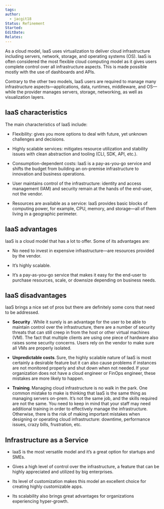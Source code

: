 ```yaml
---
tags: 
author:
  - jacgit18
Status: Refinement
Started: 
EditDate: 
Relates:
---
```

As a cloud model, IaaS uses virtualization to deliver cloud infrastructure including servers, network, storage, and operating systems (OS). IaaS is often considered the most flexible cloud computing model as it gives users complete control over all infrastructure aspects. This is made possible mostly with the use of dashboards and APIs.  

Contrary to the other two models, IaaS users are required to manage many infrastructure aspects—applications, data, runtimes, middleware, and OS—while the provider manages servers, storage, networking, as well as visualization layers.  

##  IaaS characteristics 

The main characteristics of IaaS include: 

-   Flexibility: gives you more options to deal with future, yet unknown challenges and decisions.  
    
-   Highly scalable services: mitigates resource utilization and stability issues with clean abstraction and tooling (CLI, SDK, API, etc.). 
    
-   Consumption-dependent costs: IaaS is a pay-as-you-go service and shifts the budget from building an on-premise infrastructure to innovation and business operations. 
    
-   User maintains control of the infrastructure: identity and access management (IAM) and security remain at the hands of the end-user, not the vendor. 
    
-   Resources are available as a service: IaaS provides basic blocks of computing power, for example, CPU, memory, and storage—all of them living in a geographic perimeter. 
    

##  IaaS advantages 

IaaS is a cloud model that has a lot to offer. Some of its advantages are: 

-   No need to invest in expensive infrastructure—are resources provided by the vendor. 
    
-   It’s highly scalable. 
    
-   It’s a pay-as-you-go service that makes it easy for the end-user to purchase resources, scale, or downsize depending on business needs. 
    

##  IaaS disadvantages 

IaaS brings a nice set of pros but there are definitely some cons that need to be addressed. 

-   **Security** . While it surely is an advantage for the user to be able to maintain control over the infrastructure, there are a number of security threats that can still creep in from the host or other virtual machines (VM). The fact that multiple clients are using one piece of hardware also raises some security concerns. Users rely on the vendor to make sure all VMs are properly isolated. 
    
-   **Unpredictable costs**. Sure, the highly scalable nature of IaaS is most certainly a desirable feature but it can also cause problems if instances are not monitored properly and shut down when not needed. If your organization does not have a cloud engineer or FinOps engineer, these mistakes are more likely to happen. 
    
-   **Training**. Managing cloud infrastructure is no walk in the park. One common mistake to make is thinking that IaaS is the same thing as managing servers on-prem. It’s not the same job, and the skills required are not the same. You need to keep in mind that your staff may need additional training in order to effectively manage the infrastructure. Otherwise, there is the risk of making important mistakes when designing or operating cloud infrastructure: downtime, performance issues, crazy bills, frustration, etc. 
    

##  Infrastructure as a Service 

-   IaaS is the most versatile model and it’s a great option for startups and SMEs.  
    
-   Gives a high level of control over the infrastructure, a feature that can be highly appreciated and utilized by big enterprises.  
    
-   Its level of customization makes this model an excellent choice for creating highly customizable apps. 
    
-   Its scalability also brings great advantages for organizations experiencing hyper-growth.